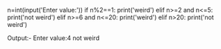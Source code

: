 n=int(input('Enter value:'))
if n%2==1:
    print('weird')
elif n>=2 and n<=5:
    print('not weird')
elif n>=6 and n<=20:
    print('weird')
elif n>20:
    print('not weird')

Output:-
Enter value:4
not weird

